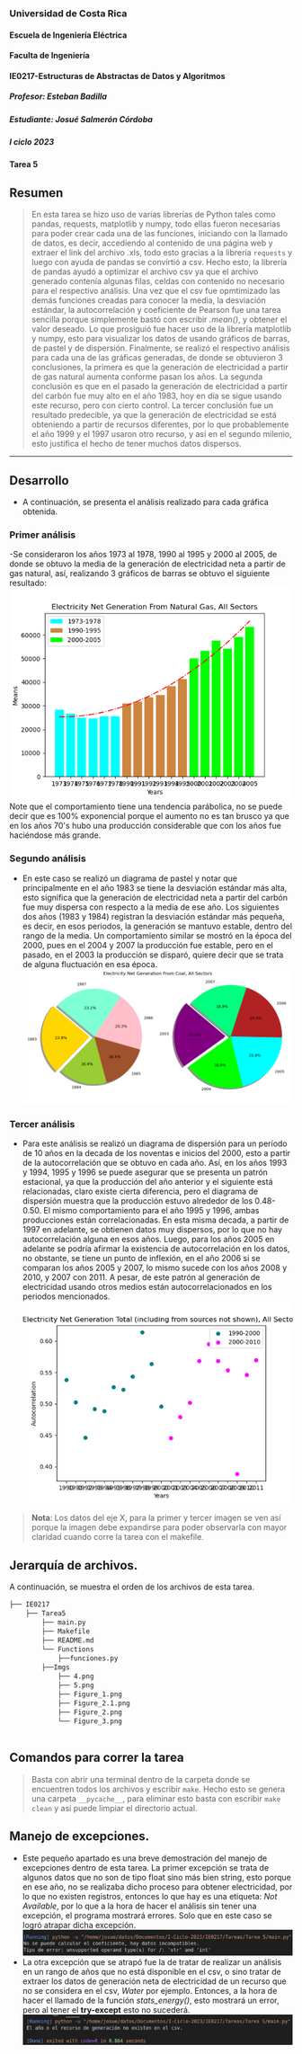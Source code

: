 ### Universidad de Costa Rica
#### Escuela de Ingeniería Eléctrica
#### Faculta de Ingeniería
#### IE0217-Estructuras de Abstractas de Datos y Algoritmos
##### Profesor: Esteban Badilla
##### Estudiante: Josué Salmerón Córdoba
##### I ciclo 2023
#### Tarea 5

## Resumen
> En esta tarea se hizo uso de varias librerías de Python tales como pandas, requests, matplotlib y numpy, todo ellas fueron necesarias para poder crear cada una de las funciones, iniciando con la llamado de datos, es decir, accediendo al contenido de una página web y extraer el link del archivo .xls, todo esto gracias a la librería ``requests`` y luego con ayuda de pandas se convirtió a csv. Hecho esto, la librería de pandas ayudó a optimizar el archivo csv ya que el archivo generado contenía algunas filas, celdas con contenido no necesario para el respectivo análisis. Una vez que el csv fue opmtimizado las demás funciones creadas para conocer la media, la desviación estándar, la autocorrelación y coeficiente de Pearson fue una tarea sencilla porque simplemente bastó con escribir _.mean()_, y obtener el valor deseado. Lo que prosiguió fue hacer uso de la librería matplotlib y numpy, esto para visualizar los datos de usando gráficos de barras, de pastel y de dispersión. Finalmente, se realizó el respectivo análisis para cada una de las gráficas generadas, de donde se obtuvieron 3 conclusiones, la primera es que la generación de electricidad a partir de gas natural aumenta conforme pasan los años. La segunda conclusión es que en el pasado la generación de electricidad a partir del carbón fue muy alto en el año 1983, hoy en día se sigue usando este recurso, pero con cierto control. La tercer conclusión fue un resultado predecible, ya que la generación de electricidad se está obteniendo a partir de recursos diferentes, por lo que probablemente el año 1999 y el 1997 usaron otro recurso, y así en el segundo milenio, esto justifica el hecho de tener muchos datos dispersos.
---
## Desarrollo 
- A continuación, se presenta el análisis realizado para cada gráfica obtenida.

### Primer análisis
-Se consideraron los años 1973 al 1978, 1990 al 1995 y 2000 al 2005, de donde se obtuvo la media de la generación de electricidad neta a partir de gas natural, así, realizando 3 gráficos de barras se obtuvo el siguiente resultado:
![App Screenshot](https://github.com/JosueC07183/IE0217/blob/main/Tarea5/Imgs/Figure_1.png)
Note que el comportamiento tiene una tendencia parábolica, no se puede decir que es 100% exponencial porque el aumento no es tan brusco ya que en los años 70's hubo una producción considerable que con los años fue haciéndose más grande.

### Segundo análisis
- En este caso se realizó un diagrama de pastel y notar que principalmente en el año 1983 se tiene
la desviación estándar más alta, esto significa que la generación de electricidad neta a partir del carbón fue muy dispersa con respecto a la media de ese año. Los siguientes dos años (1983 y 1984) registran la desviación estándar más pequeña, es decir, en esos periodos, la generación se mantuvo estable, dentro del rango de la media. Un comportamiento similar se mostró en la época del 2000, pues en el 2004 y 2007 la producción fue estable, pero en el pasado, en el 2003 la producción se disparó, quiere decir que se trata de alguna fluctuación en esa época.
![App Scrennshot](https://github.com/JosueC07183/IE0217/blob/main/Tarea5/Imgs/Figure_2.1.png)

### Tercer análisis
- Para este análisis se realizó un diagrama de dispersión para un período de 10 años en la decada de los noventas e inicios del 2000, esto a partir de la autocorrelación que se obtuvo en cada año. Así,
en los años 1993 y 1994, 1995 y 1996 se puede asegurar que se presenta un patrón estacional, ya que la producción del año anterior y el siguiente está relacionadas, claro existe cierta diferencia, pero el diagrama de dispersión muestra que la producción estuvo alrededor de los 0.48-0.50. El mismo comportamiento para el año 1995 y 1996, ambas producciones están correlacionadas. En esta misma decada, a partir de 1997 en adelante, se obtienen datos muy dispersos, por lo que no hay autocorrelación alguna en esos años. Luego, para los años 2005 en adelante se podría afirmar la existencia de autocorrelación en los datos, no obstante, se tiene un punto de inflexión, en el año 2006 si se comparan los años 2005 y 2007, lo mismo sucede con los años 2008 y 2010, y 2007 con 2011. A pesar, de este patrón al generación de electricidad usando otros medios están autocorrelacionados en los periodos mencionados. 
![App Scrennshot](https://github.com/JosueC07183/IE0217/blob/main/Tarea5/Imgs/Figure_3.png)

>**Nota**: Los datos del eje X, para la primer y tercer imagen se ven así porque la imagen debe expandirse para poder observarla con mayor claridad cuando corre la tarea con el makefile.


## Jerarquía de archivos.
A continuación, se muestra el orden de los archivos de esta tarea.

```
├── IE0217
    ├── Tarea5
        ├── main.py
        ├── Makefile
        ├── README.md
        └── Functions
            ├──funciones.py
        ├──Imgs
            ├── 4.png
            ├── 5.png
            ├── Figure_1.png
            ├── Figure_2.1.png
            ├── Figure_2.png
            └── Figure_3.png
        
```

## Comandos para correr la tarea
> Basta con abrir una terminal dentro de la carpeta donde se encuentren todos los archivos y escribir ``make``. Hecho esto se genera una carpeta ``__pycache__``, para eliminar esto basta con escribir ``make clean`` y así puede limpiar el directorio actual.

## Manejo de excepciones.
- Este pequeño apartado es una breve demostración del manejo de excepciones dentro de esta tarea. La primer excepción se trata de algunos datos que no son de tipo float sino más bien string, esto porque en ese año, no se realizaba dicho proceso para obtener electricidad, por lo que no existen registros, entonces lo que hay es una etiqueta: _Not Available_, por lo que a la hora de hacer el análisis sin tener una excepción, el programa mostrará errores. Solo que en este caso se logró atrapar dicha excepción.
![App Scrennshot](https://github.com/JosueC07183/IE0217/blob/main/Tarea5/Imgs/4.png)
- La otra excepción que se atrapó fue la de tratar de realizar un análisis en un rango de años que no está disponible en el csv, o sino tratar de extraer los datos de generación neta de electricidad de un recurso que no se considera en el csv, _Water_ por ejemplo. Entonces, a la hora de hacer el llamado de la función *stats_energy()*, esto mostrará un error, pero al tener el **try-except** esto no sucederá.
![App Scrennshot](https://github.com/JosueC07183/IE0217/blob/main/Tarea5/Imgs/5.png)
